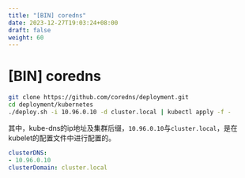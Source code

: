 ```yaml
---
title: "[BIN] coredns"
date: 2023-12-27T19:03:24+08:00
draft: false
weight: 60
---
```


# [BIN] coredns


```bash
git clone https://github.com/coredns/deployment.git
cd deployment/kubernetes
./deploy.sh -i 10.96.0.10 -d cluster.local | kubectl apply -f -
```

其中，kube-dns的ip地址及集群后缀，`10.96.0.10`与`cluster.local`，是在kubelet的配置文件中进行配置的。

```yaml
clusterDNS:
- 10.96.0.10
clusterDomain: cluster.local
```
